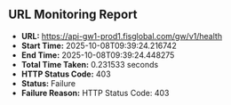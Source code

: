 ## URL Monitoring Report

- **URL:** https://api-gw1-prod1.fisglobal.com/gw/v1/health
- **Start Time:** 2025-10-08T09:39:24.216742
- **End Time:** 2025-10-08T09:39:24.448275
- **Total Time Taken:** 0.231533 seconds
- **HTTP Status Code:** 403
- **Status:** Failure
- **Failure Reason:** HTTP Status Code: 403

